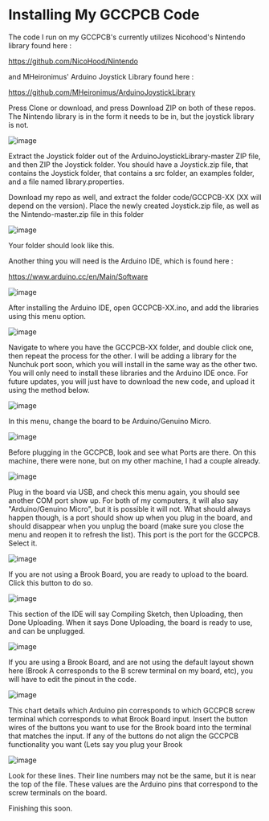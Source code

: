 # Installing My GCCPCB Code

The code I run on my GCCPCB's currently utilizes Nicohood's Nintendo library found here :

https://github.com/NicoHood/Nintendo

and MHeironimus' Arduino Joystick Library found here :

https://github.com/MHeironimus/ArduinoJoystickLibrary

Press Clone or download, and press Download ZIP on both of these repos. The Nintendo library is in the form it needs to be in, but the joystick library is not.

![image](https://i.imgur.com/qxkgcJC.png)

Extract the Joystick folder out of the ArduinoJoystickLibrary-master ZIP file, and then ZIP the Joystick folder. You should have a Joystick.zip file, that contains the Joystick folder, that contains a src folder, an examples folder, and a file named library.properties.

Download my repo as well, and extract the folder code/GCCPCB-XX (XX will depend on the version). Place the newly created Joystick.zip file, as well as the Nintendo-master.zip file in this folder

![image](https://i.imgur.com/GfxKsp1.png)

Your folder should look like this.

Another thing you will need is the Arduino IDE, which is found here : 

https://www.arduino.cc/en/Main/Software

![image](https://i.imgur.com/lZlK5E5.png)

After installing the Arduino IDE, open GCCPCB-XX.ino, and add the libraries using this menu option.

![image](https://i.imgur.com/S65sGQo.png)

Navigate to where you have the GCCPCB-XX folder, and double click one, then repeat the process for the other. I will be adding a library for the Nunchuk port soon, which you will install in the same way as the other two. You will only need to install these libraries and the Arduino IDE once. For future updates, you will just have to download the new code, and upload it using the method below.

![image](https://i.imgur.com/Bc7xqCz.png)

In this menu, change the board to be Arduino/Genuino Micro.

![image](https://i.imgur.com/IPdVq6B.png)

Before plugging in the GCCPCB, look and see what Ports are there. On this machine, there were none, but on my other machine, I had a couple already.

![image](https://i.imgur.com/GjqfGvJ.png)

Plug in the board via USB, and check this menu again, you should see another COM port show up. For both of my computers, it will also say "Arduino/Genuino Micro", but it is possible it will not. What should always happen though, is a port should show up when you plug in the board, and should disappear when you unplug the board (make sure you close the menu and reopen it to refresh the list). This port is the port for the GCCPCB. Select it.

![image](https://i.imgur.com/u16W9HK.png)

If you are not using a Brook Board, you are ready to upload to the board. Click this button to do so.

![image](https://i.imgur.com/CY3OeIv.png)

This section of the IDE will say Compiling Sketch, then Uploading, then Done Uploading. When it says Done Uploading, the board is ready to use, and can be unplugged.

![image](https://i.imgur.com/8f7lK0G.png)

If you are using a Brook Board, and are not using the default layout shown here (Brook A corresponds to the B screw terminal on my board, etc), you will have to edit the pinout in the code.

![image](https://i.imgur.com/2Sreh0V.png)

This chart details which Arduino pin corresponds to which GCCPCB screw terminal which corresponds to what Brook Board input. Insert the button wires of the buttons you want to use for the Brook board into the terminal that matches the input. If any of the buttons do not align the GCCPCB functionality you want (Lets say you plug your Brook  

![image](https://i.imgur.com/SL0nwQw.png)

Look for these lines. Their line numbers may not be the same, but it is near the top of the file. These values are the Arduino pins that correspond to the screw terminals on the board. 


Finishing this soon.
